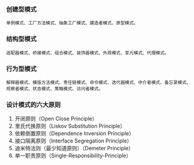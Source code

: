 ### 创建型模式

```
单例模式、工厂方法模式、抽象工厂模式、建造者模式、原型模式。
```

### 结构型模式

```
适配器模式、桥接模式、组合模式、装饰器模式、外观模式、享元模式、代理模式。
```

### 行为型模式

```
解释器模式、模版方法模式、责任链模式、命令模式、迭代器模式、中介者模式、备忘录模式、观察者模式、状态模式、策略模式、访问者模式。
```

### 设计模式的六大原则

1. 开闭原则（Open Close Principle）
2. 里氏代换原则（Liskov Substitution Principle）
3. 依赖倒置原则（Dependence Inversion Principle）
4. 接口隔离原则（Interface Segregation Principle）
5. 迪米特法则（最少知道原则）（Demeter Principle）
6. 单一职责原则（Single-Responsibility-Principle）
